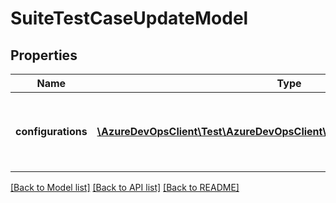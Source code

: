 # SuiteTestCaseUpdateModel

## Properties
Name | Type | Description | Notes
------------ | ------------- | ------------- | -------------
**configurations** | [**\AzureDevOpsClient\Test\AzureDevOpsClient\Test\Model\ShallowReference[]**](ShallowReference.md) | Shallow reference of configurations for the test cases in the suite. | [optional] 

[[Back to Model list]](../README.md#documentation-for-models) [[Back to API list]](../README.md#documentation-for-api-endpoints) [[Back to README]](../README.md)


